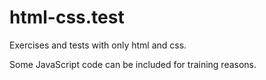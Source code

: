 # html-css.test
Exercises and tests with only html and css.

Some JavaScript code can be included for training reasons.
